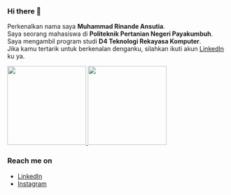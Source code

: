 ### Hi there 👋

Perkenalkan nama saya **Muhammad Rinande Ansutia**.\
Saya seorang mahasiswa di **Politeknik Pertanian Negeri Payakumbuh**. Saya mengambil program studi **D4 Teknologi Rekayasa Komputer**.\
Jika kamu tertarik untuk berkenalan denganku, silahkan ikuti akun [LinkedIn](https://www.linkedin.com/in/muhammad-rinande-ansutia/) ku ya.

<p align="left">
<a href="https://github.com/rinande15">
  <img height="180em" src="https://github-readme-stats-eight-theta.vercel.app/api?username=rinande15&show_icons=true&theme=algolia&include_all_commits=true&count_private=true"/>
  <img height="180em" src="https://github-readme-stats-eight-theta.vercel.app/api/top-langs/?username=rinande15&layout=compact&langs_count=8&theme=algolia"/>
</a>
</p>

<!--

**rinande15/rinande15** is a ✨ _special_ ✨ repository because its `README.md` (this file) appears on your GitHub profile.

Here are some ideas to get you started:

- 🔭 I’m currently working on ...
- 🌱 I’m currently learning ...
- 👯 I’m looking to collaborate on ...
- 🤔 I’m looking for help with ...
- 💬 Ask me about ...
- 📫 How to reach me: ...
- 😄 Pronouns: ...
- ⚡ Fun fact: ...
-->

### Reach me on
- [LinkedIn](https://www.linkedin.com/in/muhammad-rinande-ansutia/)
- [Instagram](https://www.instagram.com/rinande__/)
